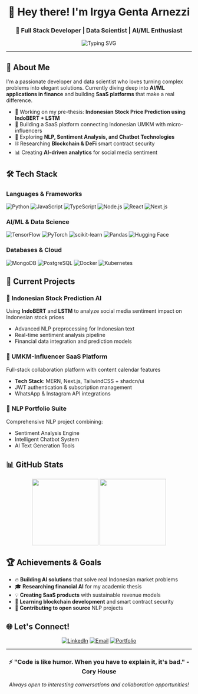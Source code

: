 <div align="center">

# 👋 Hey there! I'm Irgya Genta Arnezzi

### 🚀 Full Stack Developer | Data Scientist | AI/ML Enthusiast

<img src="https://readme-typing-svg.demolab.com?font=Fira+Code&pause=1000&color=00D9FF&center=true&vCenter=true&width=435&lines=Building+AI-Powered+Solutions;NLP+%26+Financial+AI+Specialist;MERN+Stack+Developer;Always+Learning+Something+New!" alt="Typing SVG" />

</div>

---

## 🚀 About Me

I'm a passionate developer and data scientist who loves turning complex problems into elegant solutions. Currently diving deep into **AI/ML applications in finance** and building **SaaS platforms** that make a real difference.

- 🔬 Working on my pre-thesis: **Indonesian Stock Price Prediction using IndoBERT + LSTM**
- 🎯 Building a SaaS platform connecting Indonesian UMKM with micro-influencers
- 🧠 Exploring **NLP, Sentiment Analysis, and Chatbot Technologies**
- ⛓️ Researching **Blockchain & DeFi** smart contract security
- 📊 Creating **AI-driven analytics** for social media sentiment

## 🛠️ Tech Stack

### **Languages & Frameworks**
![Python](https://img.shields.io/badge/Python-3776AB?style=for-the-badge&logo=python&logoColor=white)
![JavaScript](https://img.shields.io/badge/JavaScript-F7DF1E?style=for-the-badge&logo=javascript&logoColor=black)
![TypeScript](https://img.shields.io/badge/TypeScript-007ACC?style=for-the-badge&logo=typescript&logoColor=white)
![Node.js](https://img.shields.io/badge/Node.js-43853D?style=for-the-badge&logo=node.js&logoColor=white)
![React](https://img.shields.io/badge/React-20232A?style=for-the-badge&logo=react&logoColor=61DAFB)
![Next.js](https://img.shields.io/badge/Next.js-000000?style=for-the-badge&logo=nextdotjs&logoColor=white)

### **AI/ML & Data Science**
![TensorFlow](https://img.shields.io/badge/TensorFlow-FF6F00?style=for-the-badge&logo=tensorflow&logoColor=white)
![PyTorch](https://img.shields.io/badge/PyTorch-EE4C2C?style=for-the-badge&logo=pytorch&logoColor=white)
![scikit-learn](https://img.shields.io/badge/scikit--learn-F7931E?style=for-the-badge&logo=scikit-learn&logoColor=white)
![Pandas](https://img.shields.io/badge/Pandas-150458?style=for-the-badge&logo=pandas&logoColor=white)
![Hugging Face](https://img.shields.io/badge/🤗%20Hugging%20Face-FFD21E?style=for-the-badge)

### **Databases & Cloud**
![MongoDB](https://img.shields.io/badge/MongoDB-4EA94B?style=for-the-badge&logo=mongodb&logoColor=white)
![PostgreSQL](https://img.shields.io/badge/PostgreSQL-316192?style=for-the-badge&logo=postgresql&logoColor=white)
![Docker](https://img.shields.io/badge/Docker-2496ED?style=for-the-badge&logo=docker&logoColor=white)
![Kubernetes](https://img.shields.io/badge/Kubernetes-326CE5?style=for-the-badge&logo=kubernetes&logoColor=white)

## 🎯 Current Projects

### 🧠 **Indonesian Stock Prediction AI**
Using **IndoBERT** and **LSTM** to analyze social media sentiment impact on Indonesian stock prices
- Advanced NLP preprocessing for Indonesian text
- Real-time sentiment analysis pipeline
- Financial data integration and prediction models

### 🚀 **UMKM-Influencer SaaS Platform**
Full-stack collaboration platform with content calendar features
- **Tech Stack**: MERN, Next.js, TailwindCSS + shadcn/ui
- JWT authentication & subscription management
- WhatsApp & Instagram API integrations

### 🤖 **NLP Portfolio Suite**
Comprehensive NLP project combining:
- Sentiment Analysis Engine
- Intelligent Chatbot System
- AI Text Generation Tools

## 📊 GitHub Stats

<div align="center">

<img height="180em" src="https://github-readme-stats-git-masterrstaa-rickstaa.vercel.app/api?username=arnezzi&show_icons=true&theme=tokyonight&include_all_commits=true&count_private=true"/>
<img height="180em" src="https://github-readme-stats-git-masterrstaa-rickstaa.vercel.app/api/top-langs/?username=arnezzi&layout=compact&langs_count=8&theme=tokyonight"/>

</div>

## 🏆 Achievements & Goals

- 🔥 **Building AI solutions** that solve real Indonesian market problems
- 🎓 **Researching financial AI** for my academic thesis
- 💡 **Creating SaaS products** with sustainable revenue models
- 🌱 **Learning blockchain development** and smart contract security
- 🤝 **Contributing to open source** NLP projects

## 🌐 Let's Connect!

<div align="center">

[![LinkedIn](https://img.shields.io/badge/LinkedIn-0077B5?style=for-the-badge&logo=linkedin&logoColor=white)](https://linkedin.com/in/irgya-genta-arnezzi)
[![Email](https://img.shields.io/badge/Email-D14836?style=for-the-badge&logo=gmail&logoColor=white)](mailto:irgyagentaarnezzi@gmail.com)
[![Portfolio](https://img.shields.io/badge/Portfolio-FF5722?style=for-the-badge&logo=todoist&logoColor=white)](https://arnezzi.dev)

</div>

---

<div align="center">

### ⚡ "Code is like humor. When you have to explain it, it's bad." - Cory House

*Always open to interesting conversations and collaboration opportunities!*

</div>
